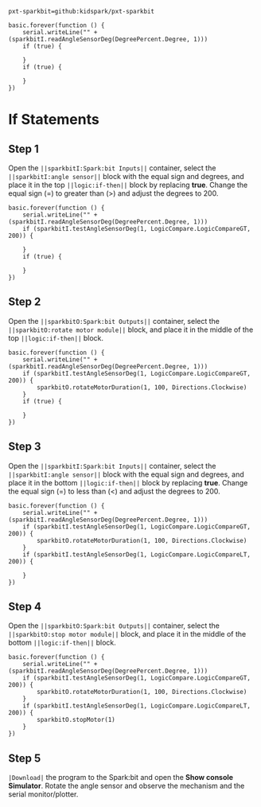 ```package
pxt-sparkbit=github:kidspark/pxt-sparkbit
```

```template
basic.forever(function () {
    serial.writeLine("" + (sparkbitI.readAngleSensorDeg(DegreePercent.Degree, 1)))
    if (true) {
    	
    }
    if (true) {
    	
    }
})
```

# If Statements

## Step 1

Open the ``||sparkbitI:Spark:bit Inputs||`` container, select the ``||sparkbitI:angle sensor||`` block with the equal sign and degrees, and place it in the top ``||logic:if-then||`` block by replacing **true**. Change the equal sign (=) to greater than (>) and adjust the degrees to 200.

``` blocks
basic.forever(function () {
    serial.writeLine("" + (sparkbitI.readAngleSensorDeg(DegreePercent.Degree, 1)))
    if (sparkbitI.testAngleSensorDeg(1, LogicCompare.LogicCompareGT, 200)) {
    	
    }
    if (true) {
    	
    }
})
```

## Step 2

Open the ``||sparkbitO:Spark:bit Outputs||`` container, select the ``||sparkbitO:rotate motor module||`` block, and place it in the middle of the top ``||logic:if-then||`` block.

```blocks
basic.forever(function () {
    serial.writeLine("" + (sparkbitI.readAngleSensorDeg(DegreePercent.Degree, 1)))
    if (sparkbitI.testAngleSensorDeg(1, LogicCompare.LogicCompareGT, 200)) {
        sparkbitO.rotateMotorDuration(1, 100, Directions.Clockwise)
    }
    if (true) {
    	
    }
})
```

## Step 3

Open the ``||sparkbitI:Spark:bit Inputs||`` container, select the ``||sparkbitI:angle sensor||`` block with the equal sign and degrees, and place it in the bottom ``||logic:if-then||`` block by replacing **true**. Change the equal sign (=) to less than (<) and adjust the degrees to 200.

```blocks
basic.forever(function () {
    serial.writeLine("" + (sparkbitI.readAngleSensorDeg(DegreePercent.Degree, 1)))
    if (sparkbitI.testAngleSensorDeg(1, LogicCompare.LogicCompareGT, 200)) {
        sparkbitO.rotateMotorDuration(1, 100, Directions.Clockwise)
    }
    if (sparkbitI.testAngleSensorDeg(1, LogicCompare.LogicCompareLT, 200)) {
    	
    }
})
```

## Step 4

Open the ``||sparkbitO:Spark:bit Outputs||`` container, select the ``||sparkbitO:stop motor module||`` block, and place it in the middle of the bottom ``||logic:if-then||`` block.

```blocks
basic.forever(function () {
    serial.writeLine("" + (sparkbitI.readAngleSensorDeg(DegreePercent.Degree, 1)))
    if (sparkbitI.testAngleSensorDeg(1, LogicCompare.LogicCompareGT, 200)) {
        sparkbitO.rotateMotorDuration(1, 100, Directions.Clockwise)
    }
    if (sparkbitI.testAngleSensorDeg(1, LogicCompare.LogicCompareLT, 200)) {
        sparkbitO.stopMotor(1)
    }
})
```

## Step 5

``|Download|`` the program to the Spark:bit and open the **Show console Simulator**. Rotate the angle sensor and observe the mechanism and the serial monitor/plotter.
